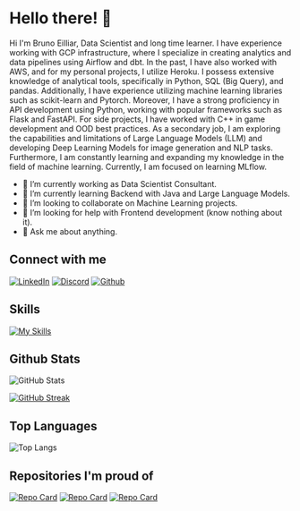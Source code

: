 # Hello there! 👋

<!--
**Eilliar/Eilliar** is a ✨ _special_ ✨ repository because its `README.md` (this file) appears on your GitHub profile.

Here are some ideas to get you started:


-->

Hi I'm Bruno Eilliar, Data Scientist and long time learner.
I have experience working with GCP infrastructure, where I specialize in creating analytics and data pipelines using Airflow and dbt.
In the past, I have also worked with AWS, and for my personal projects, I utilize Heroku. I possess extensive knowledge of analytical tools, specifically in Python, SQL (Big Query), and pandas.
Additionally, I have experience utilizing machine learning libraries such as scikit-learn and Pytorch.
Moreover, I have a strong proficiency in API development using Python, working with popular frameworks such as Flask and FastAPI. For side projects, I have worked with C++ in game development and OOD best practices.
As a secondary job, I am exploring the capabilities and limitations of Large Language Models (LLM) and developing Deep Learning Models for image generation and NLP tasks.
Furthermore, I am constantly learning and expanding my knowledge in the field of machine learning. Currently, I am focused on learning MLflow.

- 🔭 I’m currently working as Data Scientist Consultant.
- 🌱 I’m currently learning Backend with Java and Large Language Models.
- 👯 I’m looking to collaborate on Machine Learning projects.
- 🤔 I’m looking for help with Frontend development (know nothing about it).
- 💬 Ask me about anything.

## Connect with me

[![LinkedIn](https://img.shields.io/badge/LinkedIn-000?style=for-the-badge&logo=linkedin&logoColor=0E76A8)](https://www.linkedin.com/in/bruno-godoi-eilliar-97933437/)
[![Discord](https://img.shields.io/badge/Discord-000?style=for-the-badge&logo=discord)](https://discordapp.com/users/senhorsergio)
[![Github](https://img.shields.io/badge/Github-000?style=for-the-badge&logo=github)](https://github.com/Eilliar/)

## Skills
[![My Skills](https://skillicons.dev/icons?i=linux,git,github,aws,gcp,docker,mysql,postgres,redis,c,cpp,java,py,pytorch,fastapi,flask,unreal&perline=6)](https://skillicons.dev)


## Github Stats

![GitHub Stats](https://github-readme-stats.vercel.app/api?username=Eilliar&theme=transparent&bg_color=000&border_color=30A3DC&show_icons=true&icon_color=30A3DC&title_color=E94D5F&text_color=FFF)

[![GitHub Streak](https://streak-stats.demolab.com/?user=Eilliar&theme=bear&background=000&border=30A3DC&dates=FFF)](https://git.io/streak-stats)

## Top Languages

![Top Langs](https://github-readme-stats-git-masterrstaa-rickstaa.vercel.app/api/top-langs/?username=Eilliar&bg_color=000&border_color=30A3DC&title_color=E94D5F&text_color=FFF)


## Repositories I'm proud of

[![Repo Card](https://github-readme-stats.vercel.app/api/pin/?username=Eilliar&repo=mlflow_tracking_server&bg_color=000&border_color=30A3DC&show_icons=true&icon_color=30A3DC&title_color=E94D5F&text_color=FFF)](https://github.com/Eilliar/mlflow_tracking_server)
[![Repo Card](https://github-readme-stats.vercel.app/api/pin/?username=Eilliar&repo=perceptron&bg_color=000&border_color=30A3DC&show_icons=true&icon_color=30A3DC&title_color=E94D5F&text_color=FFF)](https://github.com/Eilliar/perceptron)
[![Repo Card](https://github-readme-stats.vercel.app/api/pin/?username=Eilliar&repo=ada_pooi_project&bg_color=000&border_color=30A3DC&show_icons=true&icon_color=30A3DC&title_color=E94D5F&text_color=FFF)](https://github.com/Eilliar/ada_pooi_project)
